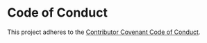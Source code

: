 # Code of Conduct

This project adheres to the [Contributor Covenant Code of
Conduct](https://www.contributor-covenant.org/version/2/1/code_of_conduct/).